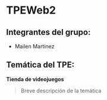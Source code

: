 # TPEWeb2

## Integrantes del grupo:
* Mailen Martinez
## Temática del TPE:
**Tienda de videojuegos**
 >Breve descripción de la temática
